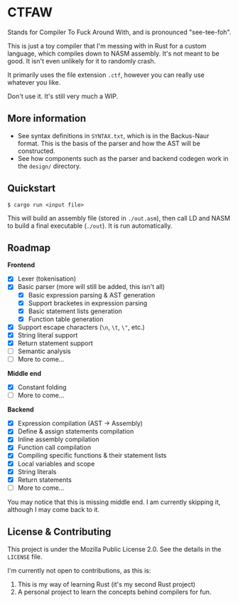 # CTFAW
Stands for Compiler To Fuck Around With, and is pronounced "see-tee-foh".

This is just a toy compiler that I'm messing with in Rust for a custom language, which compiles down to NASM assembly. It's not meant to be good. It isn't even unlikely for it to randomly crash.

It primarily uses the file extension `.ctf`, however you can really use whatever you like.

Don't use it. It's still very much a WIP.

## More information

- See syntax definitions in `SYNTAX.txt`, which is in the Backus-Naur format. This is the basis of the parser and how the AST will be constructed.
- See how components such as the parser and backend codegen work in the `design/` directory.

## Quickstart

```shell
$ cargo run <input file>
```
This will build an assembly file (stored in `./out.asm`), then call LD and NASM to build a final executable (`./out`). It is run automatically.

## Roadmap

**Frontend**
- [X] Lexer (tokenisation)
- [X] Basic parser (more will still be added, this isn't all)
    - [X] Basic expression parsing & AST generation
    - [X] Support bracketes in expression parsing
    - [X] Basic statement lists generation
    - [X] Function table generation
- [X] Support escape characters (`\n`, `\t`, `\"`, etc.)
- [X] String literal support
- [X] Return statement support
- [ ] Semantic analysis
- [ ] More to come...

**Middle end**
- [X] Constant folding
- [ ] More to come...

**Backend**
 - [X] Expression compilation (AST -> Assembly)
 - [X] Define & assign statements compilation
 - [X] Inline assembly compilation
 - [X] Function call compilation
 - [X] Compiling specific functions & their statement lists
 - [X] Local variables and scope
 - [X] String literals
 - [X] Return statements
 - [ ] More to come...

You may notice that this is missing middle end. I am currently skipping it, although I may come back to it.

## License & Contributing

This project is under the Mozilla Public License 2.0. See the details in the `LICENSE` file.

I'm currently not open to contributions, as this is:

1. This is my way of learning Rust (it's my second Rust project)
2. A personal project to learn the concepts behind compilers for fun.
